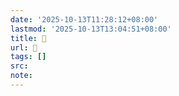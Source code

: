 ```yaml
---
date: '2025-10-13T11:28:12+08:00'
lastmod: '2025-10-13T13:04:51+08:00'
title: 󰛾
url: 󰛾
tags: []
src:
note:
---
```

